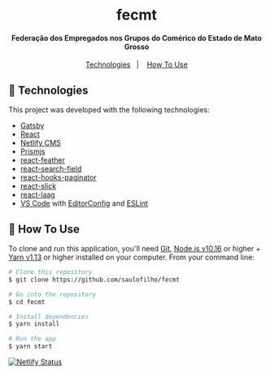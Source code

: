 <h1 align="center">
    <!-- <img alt="Santa Contabilidade" src="https://i0.wp.com/santacontabilidade.com.br/wp-content/uploads/2019/10/Santa-Contabilidade-Digital.jpg" /> -->
    fecmt
    <br>
</h1>

<h4 align="center">
  Federação dos Empregados nos Grupos do Comérico do Estado de Mato Grosso
</h4>

<p align="center">
  <a href="#floppy_disk-technologies">Technologies</a>&nbsp;&nbsp;&nbsp;|&nbsp;&nbsp;&nbsp;
  <a href="#wrench-how-to-use">How To Use</a>
</p>

## :floppy_disk: Technologies

This project was developed with the following technologies:

-  [Gatsby](https://www.gatsbyjs.org/)
-  [React](https://reactjs.org/)
-  [Netlify CMS](https://www.netlifycms.org/)
-  [Prismjs](https://prismjs.com/)
-  [react-feather](https://github.com/feathericons/react-feather#readme)
-  [react-search-field](https://github.com/nutboltu/react-search-field#readme)
-  [react-hooks-paginator](https://github.com/nutboltu/react-hooks-paginator#readme)
-  [react-slick](https://github.com/nutboltu/react-slick#readme)
-  [react-laag](https://github.com/nutboltu/react-laag#readme)
-  [VS Code][vc] with [EditorConfig][vceditconfig] and [ESLint][vceslint]

## :wrench: How To Use

To clone and run this application, you'll need [Git](https://git-scm.com), [Node.js v10.16][nodejs] or higher + [Yarn v1.13][yarn] or higher installed on your computer. From your command line:

```bash
# Clone this repository
$ git clone https://github.com/saulofilho/fecmt

# Go into the repository
$ cd fecmt

# Install dependencies
$ yarn install

# Run the app
$ yarn start
```

[![Netlify Status](https://api.netlify.com/api/v1/badges/9acc01a5-1983-45f6-a705-10adc0ebc803/deploy-status)](https://app.netlify.com/sites/fecmt/deploys)

[nodejs]: https://nodejs.org/
[yarn]: https://yarnpkg.com/
[vc]: https://code.visualstudio.com/
[vceditconfig]: https://marketplace.visualstudio.com/items?itemName=EditorConfig.EditorConfig
[vceslint]: https://marketplace.visualstudio.com/items?itemName=dbaeumer.vscode-eslint
